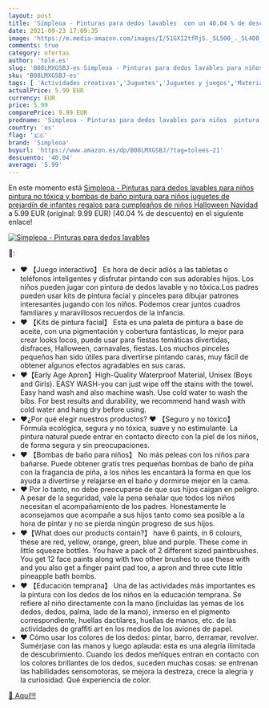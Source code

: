 ```yaml
---
layout: post
title: 'Simpleoa - Pinturas para dedos lavables  con un 40.04 % de descuento'
date: 2021-09-23 17:09:35
image: 'https://m.media-amazon.com/images/I/51GXI2tfRjS._SL500_._SL400_.jpg'
comments: true
category: ofertas
author: 'tole.es'
slug: 'B08LMXGSBJ-es Simpleoa - Pinturas para dedos lavables para niños pintura...'
sku: 'B08LMXGSBJ-es'
tags: [ 'Actividades creativas','Juguetes','Juguetes y juegos','Material de escritura y dibujo para niños','Pintura de dedos','Pinturas','navidad','simpleoa', ]
actualPrice: 5.99 EUR
currency: EUR
price: 5.99
comparePrice: 9.99 EUR
prodname: 'Simpleoa - Pinturas para dedos lavables para niños  pintura no tóxica y bombas de baño  pintura para niños juguetes de prejardín de infantes  regalos para cumpleaños de niños  Halloween  Navidad'
country: 'es'
flag: '🇪🇸'
brand: 'Simpleoa'
buyurl: 'https://www.amazon.es/dp/B08LMXGSBJ/?tag=tolees-21'
descuento: '40.04'
average: '5.99'
---
```


En este momento está [Simpleoa - Pinturas para dedos lavables para niños  pintura no tóxica y bombas de baño  pintura para niños juguetes de prejardín de infantes  regalos para cumpleaños de niños  Halloween  Navidad](https://www.amazon.es/dp/B08LMXGSBJ/?tag=tolees-21) a 5.99 EUR (original: 9.99 EUR) (40.04 %  de descuento) en el siguiente enlace!

[![Simpleoa - Pinturas para dedos lavables ](https://m.media-amazon.com/images/I/51GXI2tfRjS._SL500_._SL400_.jpg)](https://www.amazon.es/dp/B08LMXGSBJ/?tag=tolees-21)

🔎:

- ❤️ 【Juego interactivo】 Es hora de decir adiós a las tabletas o teléfonos inteligentes y disfrutar pintando con sus adorables hijos. Los niños pueden jugar con pintura de dedos lavable y no tóxica.Los padres pueden usar kits de pintura facial y pinceles para dibujar patrones interesantes jugando con los niños. Podemos crear juntos cuadros familiares y maravillosos recuerdos de la infancia.
- ❤️ 【Kits de pintura facial】 Esta es una paleta de pintura a base de aceite, con una pigmentación y cobertura fantásticas, lo mejor para crear looks locos, puede usar para fiestas temáticas divertidas, disfraces, Halloween, carnavales, fiestas. Los muchos pinceles pequeños han sido útiles para divertirse pintando caras, muy fácil de obtener algunos efectos agradables en sus caras.
- ❤️【Early Age Apron】High-Quality Waterproof Material, Unisex (Boys and Girls). EASY WASH-you can just wipe off the stains with the towel. Easy hand wash and also machine wash. Use cold water to wash the bibs. For best results and durability, we recommend hand wash with cold water and hang dry before using.
- ❤️¿Por qué elegir nuestros productos? ❤️ 【Seguro y no tóxico】 Fórmula ecológica, segura y no tóxica, suave y no estimulante. La pintura natural puede entrar en contacto directo con la piel de los niños, de forma segura y sin preocupaciones.
- ❤️ 【Bombas de baño para niños】 No más peleas con los niños para bañarse. Puede obtener gratis tres pequeñas bombas de baño de piña con la fragancia de piña, a los niños les encantará la forma en que los ayuda a divertirse y relajarse en el baño y dormirse mejor en la cama.
- ❤️ Por lo tanto, no debe preocuparse de que sus hijos caigan en peligro. A pesar de la seguridad, vale la pena señalar que todos los niños necesitan el acompañamiento de los padres. Honestamente le aconsejamos que acompañe a sus hijos tanto como sea posible a la hora de pintar y no se pierda ningún progreso de sus hijos.
- ❤️【What does our products contain?】 have 6 paints, in 6 colours, these are red, yellow, orange, green, blue and purple. These come in little squeeze bottles. You have a pack of 2 different sized paintbrushes. You get 12 face paints along with two other brushes to use these with and you also get a finger paint pad too, a apron and three cute little pineapple bath bombs.
- ❤️ 【Educación temprana】 Una de las actividades más importantes es la pintura con los dedos de los niños en la educación temprana. Se refiere al niño directamente con la mano (incluidas las yemas de los dedos, dedos, palma, lado de la mano), inmerso en el pigmento correspondiente, huellas dactilares, huellas de manos, etc. de las actividades de graffiti art en los medios de los aviones de papel.
- ❤️ Cómo usar los colores de los dedos: pintar, barro, derramar, revolver. Sumérjase con las manos y luego aplauda: esta es una alegría ilimitada de descubrimiento. Cuando los dedos meñiques entran en contacto con los colores brillantes de los dedos, suceden muchas cosas: se entrenan las habilidades sensomotoras, se mejora la destreza, crece la alegría y la curiosidad. Qué experiencia de color.

[🛒 Aquí!!!](https://www.amazon.es/dp/B08LMXGSBJ/?tag=tolees-21)

